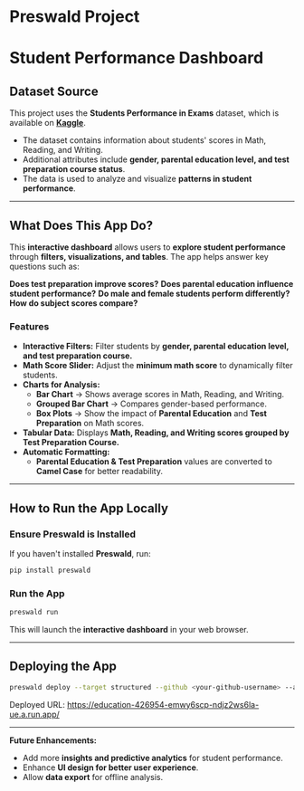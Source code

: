 # Preswald Project

# Student Performance Dashboard

## Dataset Source

This project uses the **Students Performance in Exams** dataset, which is available on **[Kaggle](https://www.kaggle.com/datasets/spscientist/students-performance-in-exams)**.

- The dataset contains information about students' scores in Math, Reading, and Writing.
- Additional attributes include **gender, parental education level, and test preparation course status**.
- The data is used to analyze and visualize **patterns in student performance**.

---

## What Does This App Do?

This **interactive dashboard** allows users to **explore student performance** through **filters, visualizations, and tables**. The app helps answer key questions such as:

**Does test preparation improve scores?**
**Does parental education influence student performance?**
**Do male and female students perform differently?**
**How do subject scores compare?**

### **Features**

- **Interactive Filters:** Filter students by **gender, parental education level, and test preparation course.**
- **Math Score Slider:** Adjust the **minimum math score** to dynamically filter students.
- **Charts for Analysis:**
  - **Bar Chart** → Shows average scores in Math, Reading, and Writing.
  - **Grouped Bar Chart** → Compares gender-based performance.
  - **Box Plots** → Show the impact of **Parental Education** and **Test Preparation** on Math scores.
- **Tabular Data:** Displays **Math, Reading, and Writing scores grouped by Test Preparation Course.**
- **Automatic Formatting:**
  - **Parental Education & Test Preparation** values are converted to **Camel Case** for better readability.

---

## How to Run the App Locally

### **Ensure Preswald is Installed**

If you haven't installed **Preswald**, run:

```bash
pip install preswald
```

### **Run the App**

```bash
preswald run
```

This will launch the **interactive dashboard** in your web browser.

---

## Deploying the App

```bash
preswald deploy --target structured --github <your-github-username> --api-key <structured-api-key> hello.py
```

Deployed URL: https://education-426954-emwy6scp-ndjz2ws6la-ue.a.run.app/

---

**Future Enhancements:**

- Add more **insights and predictive analytics** for student performance.
- Enhance **UI design for better user experience**.
- Allow **data export** for offline analysis.
